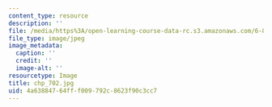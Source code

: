 ```yaml
---
content_type: resource
description: ''
file: /media/https%3A/open-learning-course-data-rc.s3.amazonaws.com/6-827-multithreaded-parallelism-languages-and-compilers-fall-2002/4a63884764fff009792c8623f90c3cc7_chp_702.jpg
file_type: image/jpeg
image_metadata:
  caption: ''
  credit: ''
  image-alt: ''
resourcetype: Image
title: chp_702.jpg
uid: 4a638847-64ff-f009-792c-8623f90c3cc7
---
```

